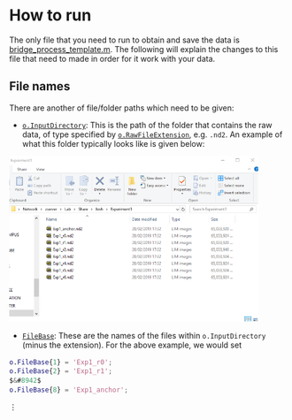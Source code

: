 # How to run
The only file that you need to run to obtain and save the data is [bridge_process_template.m](https://github.com/jduffield65/iss/blob/master/bridge_process_template.m). The following will explain the changes to this file that need to made in order for it work with your data.

## File names
There are another of file/folder paths which need to be given:
* [```o.InputDirectory```](https://github.com/jduffield65/iss/blob/eb6d7c23acf2b59a18903511b25b34ecd756c05b/bridge_process_template.m#L7): This is the path of the folder that contains the raw data, of type specified by [```o.RawFileExtension```](https://github.com/jduffield65/iss/blob/eb6d7c23acf2b59a18903511b25b34ecd756c05b/bridge_process_template.m#L20), e.g. ```.nd2```. An example of what this folder typically looks like is given below:

<p float="left">
<img src="DebugImages/README/InputDirectory.png" width = "450"> 
</p>

* [```FileBase```](https://github.com/jduffield65/iss/blob/eb6d7c23acf2b59a18903511b25b34ecd756c05b/bridge_process_template.m#L10-L18): These are the names of the files within ```o.InputDirectory``` (minus the extension). For the above example, we would set
```matlab
o.FileBase{1} = 'Exp1_r0';
o.FileBase{2} = 'Exp1_r1';
$&#8942$
o.FileBase{8} = 'Exp1_anchor';
```
<html>
&#8942
</html>
